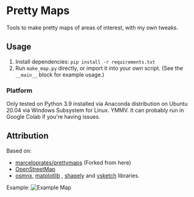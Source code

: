 # Pretty Maps

Tools to make pretty maps of areas of interest, with my own tweaks.

## Usage

1. Install dependencies: `pip install -r requirements.txt`
2. Run `make_map.py` directly, or import it into your own script. (See the `__main__` block for example usage.)

### Platform

Only tested on Python 3.9 installed via Anaconda distribution on Ubuntu 20.04 via Windows Subsystem for Linux. YMMV. It
can probably run in Google Colab if you're having issues.

## Attribution

Based on:

* [marceloprates/prettymaps](https://github.com/marceloprates/prettymaps) (Forked from here)
* [OpenStreetMap](https://www.openstreetmap.org/#map=5/38.007/-95.844)
* [osmnx](https://github.com/gboeing/osmnx), [matplotlib](https://matplotlib.org/)
  , [shapely](https://shapely.readthedocs.io/en/stable/index.html) and [vsketch](https://github.com/abey79/vsketch)
  libraries.

Example:
![Example Map](example-cambridge.jpeg)